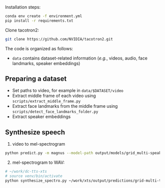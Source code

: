 Installation steps:
```bash
conda env create -f environment.yml
pip install -r requirements.txt
```

Clone tacotron2:

```bash
git clone https://github.com/NVIDIA/tacotron2.git
```

The code is organized as follows:

- `data` contains dataset-related information (_e.g._, videos, audio, face landmarks, speaker embeddings)

## Preparing a dataset

- Set paths to video, for example in `data/$DATASET/video`
- Extract middle frame of each video using `scripts/extract_middle_frame.py`
- Extract face landmarks from the middle frame using `scripts/detect_face_landmarks_folder.py`
- Extract speaker embeddings

## Synthesize speech

1. video to mel-spectrogram
```bash
python predict.py -m magnus --model-path output/models/grid_multi-speaker_magnus.pth -d grid --filelist multi-speaker -v -o output/predictions/grid-multi-test-magnus.npz
```

2. mel-spectrogram to WAV:
```bash
# ~/work/dc-tts-xts
# source venv/bin/activate
python synthesize_spectro.py ~/work/xts/output/predictions/grid-multi-test-magnus.npz
```
